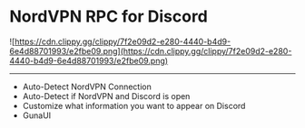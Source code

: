 # NordVPN RPC for Discord

![https://cdn.clippy.gg/clippy/7f2e09d2-e280-4440-b4d9-6e4d88701993/e2fbe09.png](https://cdn.clippy.gg/clippy/7f2e09d2-e280-4440-b4d9-6e4d88701993/e2fbe09.png)

-----

* Auto-Detect NordVPN Connection
* Auto-Detect if NordVPN and Discord is open
* Customize what information you want to appear on Discord
* GunaUI 
